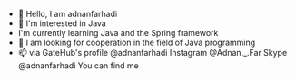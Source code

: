 - 👋 Hello, I am adnanfarhadi
- 👀 I'm interested in Java
- I'm currently learning Java and the Spring framework
- 💞️ I am looking for cooperation in the field of Java programming
- 📫 via GateHub's profile @adnanfarhadi
                   Instagram @Adnan._.Far
                   Skype @adnanfarhadi
                   You can find me

<!---
adnanfarhadi/adnanfarhadi is a ✨ special ✨ repository because its `README.md` (this file) appears on your GitHub profile.
You can click the Preview link to take a look at your changes.
--->
